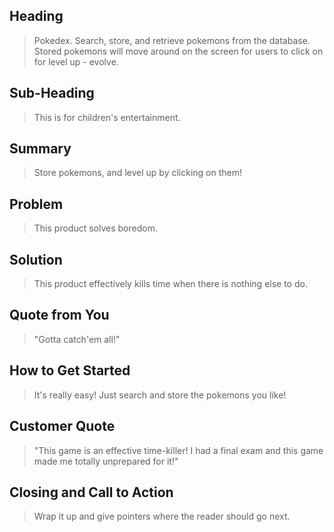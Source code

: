 ## Heading ##
  > Pokedex. Search, store, and retrieve pokemons from the database.
  Stored pokemons will move around on the screen for users to click on for level up - evolve.

## Sub-Heading ##
  > This is for children's entertainment.

## Summary ##
  > Store pokemons, and level up by clicking on them!

## Problem ##
  > This product solves boredom.

## Solution ##
  > This product effectively kills time when there is nothing else to do.

## Quote from You ##
  > "Gotta catch'em all!"

## How to Get Started ##
  > It's really easy! Just search and store the pokemons you like!

## Customer Quote ##
  > "This game is an effective time-killer! I had a final exam and this game made me totally unprepared for it!"

## Closing and Call to Action ##
  > Wrap it up and give pointers where the reader should go next.